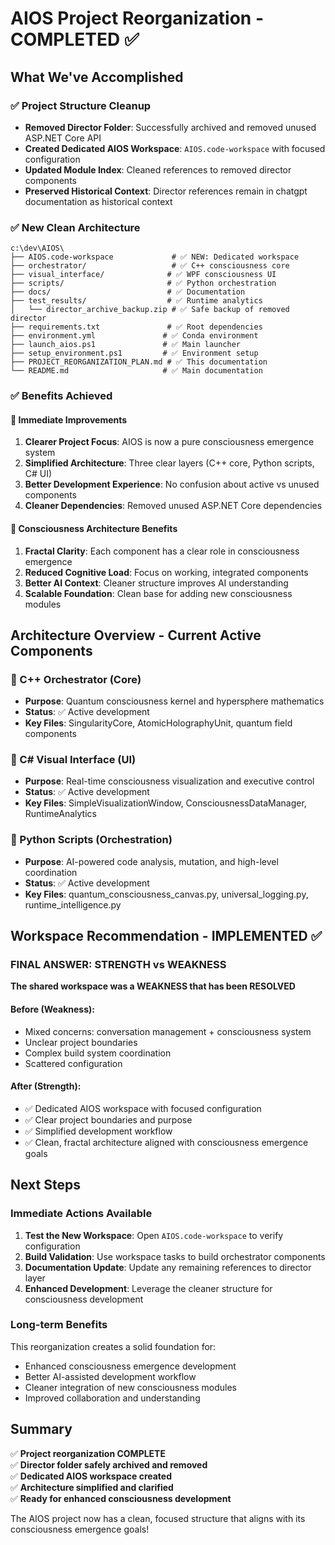 # AIOS Project Reorganization - COMPLETED ✅

## What We've Accomplished

### ✅ **Project Structure Cleanup**
- **Removed Director Folder**: Successfully archived and removed unused ASP.NET Core API
- **Created Dedicated AIOS Workspace**: `AIOS.code-workspace` with focused configuration
- **Updated Module Index**: Cleaned references to removed director components
- **Preserved Historical Context**: Director references remain in chatgpt documentation as historical context

### ✅ **New Clean Architecture**
```
c:\dev\AIOS\
├── AIOS.code-workspace             # ✅ NEW: Dedicated workspace
├── orchestrator/                   # ✅ C++ consciousness core
├── visual_interface/              # ✅ WPF consciousness UI  
├── scripts/                       # ✅ Python orchestration
├── docs/                          # ✅ Documentation
├── test_results/                  # ✅ Runtime analytics
│   └── director_archive_backup.zip # ✅ Safe backup of removed director
├── requirements.txt               # ✅ Root dependencies
├── environment.yml               # ✅ Conda environment
├── launch_aios.ps1               # ✅ Main launcher
├── setup_environment.ps1         # ✅ Environment setup
├── PROJECT_REORGANIZATION_PLAN.md # ✅ This documentation
└── README.md                     # ✅ Main documentation
```

### ✅ **Benefits Achieved**

#### **🎯 Immediate Improvements**
1. **Clearer Project Focus**: AIOS is now a pure consciousness emergence system
2. **Simplified Architecture**: Three clear layers (C++ core, Python scripts, C# UI)
3. **Better Development Experience**: No confusion about active vs unused components
4. **Cleaner Dependencies**: Removed unused ASP.NET Core dependencies

#### **🧠 Consciousness Architecture Benefits**
1. **Fractal Clarity**: Each component has a clear role in consciousness emergence
2. **Reduced Cognitive Load**: Focus on working, integrated components
3. **Better AI Context**: Cleaner structure improves AI understanding
4. **Scalable Foundation**: Clean base for adding new consciousness modules

## Architecture Overview - Current Active Components

### **🔹 C++ Orchestrator (Core)**
- **Purpose**: Quantum consciousness kernel and hypersphere mathematics
- **Status**: ✅ Active development
- **Key Files**: SingularityCore, AtomicHolographyUnit, quantum field components

### **🔹 C# Visual Interface (UI)**
- **Purpose**: Real-time consciousness visualization and executive control
- **Status**: ✅ Active development  
- **Key Files**: SimpleVisualizationWindow, ConsciousnessDataManager, RuntimeAnalytics

### **🔹 Python Scripts (Orchestration)**
- **Purpose**: AI-powered code analysis, mutation, and high-level coordination
- **Status**: ✅ Active development
- **Key Files**: quantum_consciousness_canvas.py, universal_logging.py, runtime_intelligence.py

## Workspace Recommendation - IMPLEMENTED ✅

### **FINAL ANSWER: STRENGTH vs WEAKNESS**
**The shared workspace was a WEAKNESS that has been RESOLVED**

#### **Before (Weakness)**:
- Mixed concerns: conversation management + consciousness system
- Unclear project boundaries  
- Complex build system coordination
- Scattered configuration

#### **After (Strength)**:
- ✅ Dedicated AIOS workspace with focused configuration
- ✅ Clear project boundaries and purpose
- ✅ Simplified development workflow
- ✅ Clean, fractal architecture aligned with consciousness emergence goals

## Next Steps

### **Immediate Actions Available**
1. **Test the New Workspace**: Open `AIOS.code-workspace` to verify configuration
2. **Build Validation**: Use workspace tasks to build orchestrator components
3. **Documentation Update**: Update any remaining references to director layer
4. **Enhanced Development**: Leverage the cleaner structure for consciousness development

### **Long-term Benefits**
This reorganization creates a solid foundation for:
- Enhanced consciousness emergence development
- Better AI-assisted development workflow  
- Cleaner integration of new consciousness modules
- Improved collaboration and understanding

## Summary

✅ **Project reorganization COMPLETE**  
✅ **Director folder safely archived and removed**  
✅ **Dedicated AIOS workspace created**  
✅ **Architecture simplified and clarified**  
✅ **Ready for enhanced consciousness development**

The AIOS project now has a clean, focused structure that aligns with its consciousness emergence goals!
